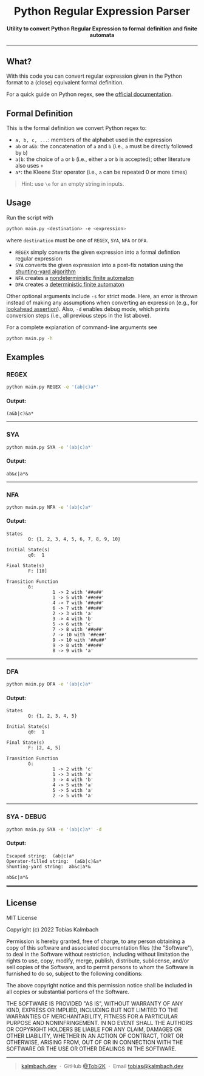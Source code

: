 <h1 align="center">
  <br>
  Python Regular Expression Parser
  <br>
</h1>

<h4 align="center">Utility to convert Python Regular Expression to formal definition and finite automata</h4>

---

## What?

With this code you can convert regular expression given in the Python format to a (close) equivalent formal definition.

For a quick guide on Python regex, see the [official documentation](https://docs.python.org/3/howto/regex.html).

## Formal Definition
This is the formal definition we convert Python regex to:
- `a, b, c, ...`: members of the alphabet used in the expression
- `ab` or `a&b`: the concatenation of `a` and `b` (i.e., `a` must be directly followed by `b`)
- `a|b`: the choice of `a` or `b` (i.e., either `a` or `b` is accepted); other literature also uses `+`
- `a*`: the Kleene Star operator (i.e., `a` can be repeated 0 or more times)

> Hint: use `\e` for an empty string in inputs.


## Usage

Run the script with

```bash
python main.py <destination> -e <expression> 
```
where `destination` must be one of `REGEX`, `SYA`, `NFA` or `DFA`.
* `REGEX` simply converts the given expression into a formal defintion regular expression
* `SYA` converts the given expression into a post-fix notation using the [shunting-yard algorithm](https://en.wikipedia.org/wiki/Shunting_yard_algorithm)
* `NFA` creates a [nondeterministic finite automaton](https://en.wikipedia.org/wiki/Nondeterministic_finite_automaton)
* `DFA` creates a [deterministic finite automaton](https://en.wikipedia.org/wiki/Deterministic_finite_automaton)

Other optional arguments include `-s` for strict mode. Here, an error is thrown instead of making any assumptions when converting an expression (e.g., for [lookahead assertion](https://docs.python.org/3/howto/regex.html#non-capturing-and-named-groups)).
Also, `-d` enables debug mode, which prints conversion steps (i.e., all previous steps in the list above).


For a complete explanation of command-line arguments see
```bash
python main.py -h
```

## Examples
### REGEX
```bash
python main.py REGEX -e '(ab|c)a*'
```
#### Output: 
``` 
(a&b|c)&a*
```
---
### SYA
```bash
python main.py SYA -e '(ab|c)a*'
```
#### Output: 
``` 
ab&c|a*&
```
---
### NFA
```bash
python main.py NFA -e '(ab|c)a*'
```
#### Output: 
```
States
        Q: {1, 2, 3, 4, 5, 6, 7, 8, 9, 10}

Initial State(s)
        q0:  1

Final State(s)
        F: [10]

Transition Function
        δ:
                 1 -> 2 with '##e##'
                 1 -> 5 with '##e##'
                 4 -> 7 with '##e##'
                 6 -> 7 with '##e##'
                 2 -> 3 with 'a'
                 3 -> 4 with 'b'
                 5 -> 6 with 'c'
                 7 -> 8 with '##e##'
                 7 -> 10 with '##e##'
                 9 -> 10 with '##e##'
                 9 -> 8 with '##e##'
                 8 -> 9 with 'a'
```
---
### DFA
```bash
python main.py DFA -e '(ab|c)a*'
```
#### Output: 
```
States
        Q: {1, 2, 3, 4, 5}

Initial State(s)
        q0:  1

Final State(s)
        F: [2, 4, 5]

Transition Function
        δ:
                 1 -> 2 with 'c'
                 1 -> 3 with 'a'
                 3 -> 4 with 'b'
                 4 -> 5 with 'a'
                 5 -> 5 with 'a'
                 2 -> 5 with 'a'
```
---
### SYA - DEBUG
```bash
python main.py SYA -e '(ab|c)a*' -d
```
#### Output: 
``` 
Escaped string:  (ab|c)a*
Operator-filled string:  (a&b|c)&a*
Shunting-yard string:  ab&c|a*& 

ab&c|a*&
```

<hr style="border:2px solid gray">

## License

MIT License

Copyright (c) 2022 Tobias Kalmbach

Permission is hereby granted, free of charge, to any person obtaining a copy of this software and associated documentation files (the "Software"), to deal in the Software without restriction, including without limitation the rights to use, copy, modify, merge, publish, distribute, sublicense, and/or sell copies of the Software, and to permit persons to whom the Software is furnished to do so, subject to the following conditions:

The above copyright notice and this permission notice shall be included in all copies or substantial portions of the Software.

THE SOFTWARE IS PROVIDED "AS IS", WITHOUT WARRANTY OF ANY KIND, EXPRESS OR IMPLIED, INCLUDING BUT NOT LIMITED TO THE WARRANTIES OF MERCHANTABILITY, FITNESS FOR A PARTICULAR PURPOSE AND NONINFRINGEMENT. IN NO EVENT SHALL THE AUTHORS OR COPYRIGHT HOLDERS BE LIABLE FOR ANY CLAIM, DAMAGES OR OTHER LIABILITY, WHETHER IN AN ACTION OF CONTRACT, TORT OR OTHERWISE, ARISING FROM, OUT OF OR IN CONNECTION WITH THE SOFTWARE OR THE USE OR OTHER DEALINGS IN THE SOFTWARE.

---

> [kalmbach.dev](https://www.kalmbach.dev) &nbsp;&middot;&nbsp;
> GitHub [@Tobi2K](https://github.com/Tobi2K) &nbsp;&middot;&nbsp;
> Email [tobias@kalmbach.dev](mailto:tobias@kalmbach.dev)
